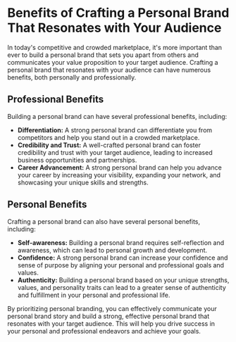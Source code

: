 Benefits of Crafting a Personal Brand That Resonates with Your Audience
=====================================================================================

In today's competitive and crowded marketplace, it's more important than ever to build a personal brand that sets you apart from others and communicates your value proposition to your target audience. Crafting a personal brand that resonates with your audience can have numerous benefits, both personally and professionally.

Professional Benefits
---------------------

Building a personal brand can have several professional benefits, including:

* **Differentiation:** A strong personal brand can differentiate you from competitors and help you stand out in a crowded marketplace.
* **Credibility and Trust:** A well-crafted personal brand can foster credibility and trust with your target audience, leading to increased business opportunities and partnerships.
* **Career Advancement:** A strong personal brand can help you advance your career by increasing your visibility, expanding your network, and showcasing your unique skills and strengths.

Personal Benefits
-----------------

Crafting a personal brand can also have several personal benefits, including:

* **Self-awareness:** Building a personal brand requires self-reflection and awareness, which can lead to personal growth and development.
* **Confidence:** A strong personal brand can increase your confidence and sense of purpose by aligning your personal and professional goals and values.
* **Authenticity:** Building a personal brand based on your unique strengths, values, and personality traits can lead to a greater sense of authenticity and fulfillment in your personal and professional life.

By prioritizing personal branding, you can effectively communicate your personal brand story and build a strong, effective personal brand that resonates with your target audience. This will help you drive success in your personal and professional endeavors and achieve your goals.
